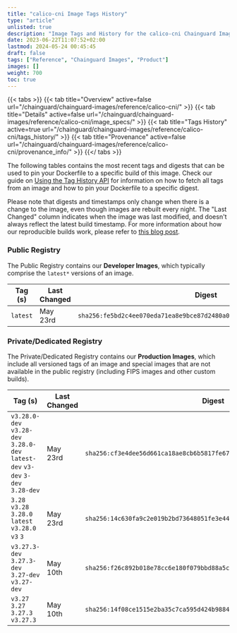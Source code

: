 ```yaml
---
title: "calico-cni Image Tags History"
type: "article"
unlisted: true
description: "Image Tags and History for the calico-cni Chainguard Image"
date: 2023-06-22T11:07:52+02:00
lastmod: 2024-05-24 00:45:45
draft: false
tags: ["Reference", "Chainguard Images", "Product"]
images: []
weight: 700
toc: true
---
```


{{< tabs >}}
{{< tab title="Overview" active=false url="/chainguard/chainguard-images/reference/calico-cni/" >}}
{{< tab title="Details" active=false url="/chainguard/chainguard-images/reference/calico-cni/image_specs/" >}}
{{< tab title="Tags History" active=true url="/chainguard/chainguard-images/reference/calico-cni/tags_history/" >}}
{{< tab title="Provenance" active=false url="/chainguard/chainguard-images/reference/calico-cni/provenance_info/" >}}
{{</ tabs >}}

The following tables contains the most recent tags and digests that can be used to pin your Dockerfile to a specific build of this image. Check our guide on [Using the Tag History API](/chainguard/chainguard-images/using-the-tag-history-api/) for information on how to fetch all tags from an image and how to pin your Dockerfile to a specific digest.

Please note that digests and timestamps only change when there is a change to the image, even though images are rebuilt every night. The "Last Changed" column indicates when the image was last modified, and doesn't always reflect the latest build timestamp. For more information about how our reproducible builds work, please refer to [this blog post](https://www.chainguard.dev/unchained/reproducing-chainguards-reproducible-image-builds).

### Public Registry
The Public Registry contains our **Developer Images**, which typically comprise the `latest*` versions of an image.

| Tag (s)   | Last Changed | Digest                                                                    |
|-----------|--------------|---------------------------------------------------------------------------|
|  `latest` | May 23rd     | `sha256:fe5bd2c4ee070eda71ea8e9bce87d2480a0c116599b7cfe266c4e4b6516f63d9` |


### Private/Dedicated Registry
The Private/Dedicated Registry contains our **Production Images**, which include all versioned tags of an image and special images that are not available in the public registry (including FIPS images and other custom builds).

| Tag (s)                                                                          | Last Changed | Digest                                                                    |
|----------------------------------------------------------------------------------|--------------|---------------------------------------------------------------------------|
|  `v3.28.0-dev` `v3.28-dev` `3.28.0-dev` `latest-dev` `v3-dev` `3-dev` `3.28-dev` | May 23rd     | `sha256:cf3e4dee56d661ca18ae8cb6b5817fe676c596d0534e51b3292eb06136aab5c9` |
|  `3.28` `v3.28` `3.28.0` `latest` `v3.28.0` `v3` `3`                             | May 23rd     | `sha256:14c630fa9c2e019b2bd73648051fe3e4435058c6fdc15ba46235d63cb10a4ff2` |
|  `v3.27.3-dev` `3.27.3-dev` `3.27-dev` `v3.27-dev`                               | May 10th     | `sha256:f26c892b018e78cc6e180f079bbd88a5c1af451a4bf573d4ae8a0420cf9f8d8e` |
|  `v3.27` `3.27` `3.27.3` `v3.27.3`                                               | May 10th     | `sha256:14f08ce1515e2ba35c7ca595d424b9884a64f574fcb0a7c54b412ae7824d0326` |

